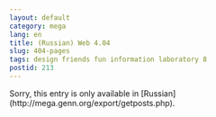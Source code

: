 ```yaml
---
layout: default
category: mega
lang: en
title: (Russian) Web 4.04
slug: 404-pages
tags: design friends fun information laboratory 8 
postid: 213
---
```

<p>Sorry, this entry is only available in [Russian](http://mega.genn.org/export/getposts.php).</p>